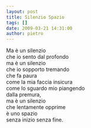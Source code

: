 ```yaml
---
layout: post
title: Silenzio Spazio
tags: []
date: 2009-03-21 14:31:00
author: pietro
---
```

Ma è un silenzio<br/>che io sento dal profondo<br/>ma è un silenzio<br/>che io sopporto tremando<br/>che fa paura<br/>come la mia faccia insicura<br/>come lo sguardo mio piangendo<br/>dalla premura,<br/>ma è un silenzio<br/>che lentamente opprime<br/>è uno spazio<br/>senza inizio senza fine.
